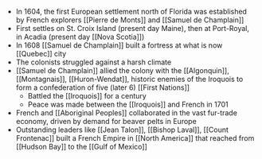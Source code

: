 - In 1604, the first European settlement north of Florida was established by French explorers [[Pierre de Monts]] and [[Samuel de Champlain]]
- First settles on St. Croix Island (present day Maine), then at Port-Royal, in Acadia (present day [[Nova Scotia]])
- In 1608 [[Samuel de Champlain]] built a fortress at what is now [[Quebec]] city
- The colonists struggled against a harsh climate
- [[Samuel de Champlain]] allied the colony with the [[Algonquin]], [[Montagnais]], [[Huron-Wendat]], historic enemies of the Iroquois to form a confederation of five (later 6) [[First Nations]]
	- Battled the [[Iroquois]] for a century
	- Peace was made between the [[Iroquois]] and French in 1701
- French and [[Aboriginal Peoples]] collaborated in the vast fur-trade economy, driven by demand for beaver pelts in Europe
- Outstanding leaders like [[Jean Talon]], [[Bishop Laval]], [[Count Frontenac]] built a French Empire in [[North America]] that reached from [[Hudson Bay]] to the [[Gulf of Mexico]]